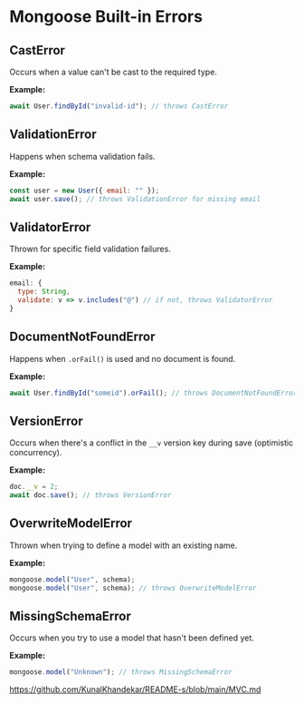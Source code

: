 # Mongoose Built-in Errors

## CastError

Occurs when a value can't be cast to the required type.

**Example:**

```javascript
await User.findById("invalid-id"); // throws CastError
```

## ValidationError

Happens when schema validation fails.

**Example:**

```javascript
const user = new User({ email: "" });
await user.save(); // throws ValidationError for missing email
```

## ValidatorError

Thrown for specific field validation failures.

**Example:**

```javascript
email: {
  type: String,
  validate: v => v.includes("@") // if not, throws ValidatorError
}
```

## DocumentNotFoundError

Happens when `.orFail()` is used and no document is found.

**Example:**

```javascript
await User.findById("someid").orFail(); // throws DocumentNotFoundError
```

## VersionError

Occurs when there's a conflict in the `__v` version key during save (optimistic concurrency).

**Example:**

```javascript
doc.__v = 2;
await doc.save(); // throws VersionError
```

## OverwriteModelError

Thrown when trying to define a model with an existing name.

**Example:**

```javascript
mongoose.model("User", schema);
mongoose.model("User", schema); // throws OverwriteModelError
```

## MissingSchemaError

Occurs when you try to use a model that hasn't been defined yet.

**Example:**

```javascript
mongoose.model("Unknown"); // throws MissingSchemaError
```
https://github.com/KunalKhandekar/README-s/blob/main/MVC.md